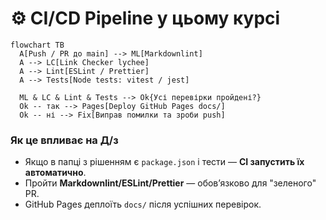 # ⚙️ CI/CD Pipeline у цьому курсі

```mermaid
flowchart TB
  A[Push / PR до main] --> ML[Markdownlint]
  A --> LC[Link Checker lychee]
  A --> Lint[ESLint / Prettier]
  A --> Tests[Node tests: vitest / jest]

  ML & LC & Lint & Tests --> Ok{Усі перевірки пройдені?}
  Ok -- так --> Pages[Deploy GitHub Pages docs/]
  Ok -- ні --> Fix[Виправ помилки та зроби push]
```

### Як це впливає на Д/з
- Якщо в папці з рішенням є `package.json` і тести — **CI запустить їх автоматично**.
- Пройти **Markdownlint/ESLint/Prettier** — обовʼязково для "зеленого" PR.
- GitHub Pages деплоїть `docs/` після успішних перевірок.
